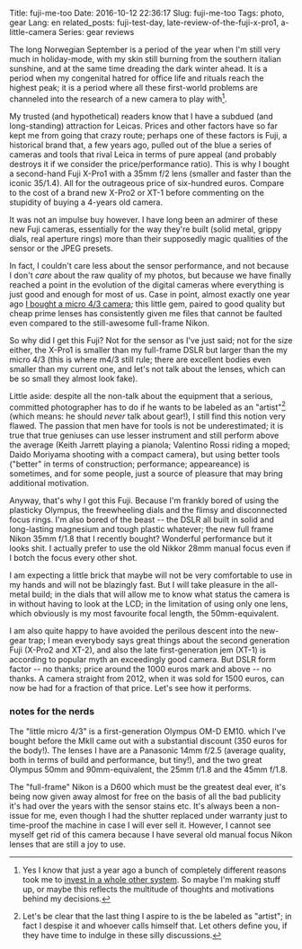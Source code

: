 Title: fuji-me-too
Date: 2016-10-12 22:36:17
Slug: fuji-me-too
Tags: photo, gear
Lang: en
related_posts: fuji-test-day, late-review-of-the-fuji-x-pro1, a-little-camera
Series: gear reviews

The long Norwegian September is a period of the year when I'm still very much in holiday-mode, with my skin still burning from the southern italian sunshine, and at the same time dreading the dark winter ahead. It is a period when my congenital hatred for office life and rituals reach the highest peak; it is a period where all these first-world problems are channeled into the research of a new camera to play with[^1].

[^1]: Yes I know that just a year ago a bunch of completely different reasons took me to [invest in a whole other system]({filename}2016-02-02-a-little-camera.md). So maybe I'm making stuff up, or maybe this reflects the multitude of thoughts and motivations behind my decisions.

My trusted (and hypothetical) readers know that I have a subdued (and long-standing) attraction for Leicas. Prices and other factors have so far kept me from going that crazy route; perhaps one of these factors is Fuji, a historical brand that, a few years ago, pulled out of the blue a series of cameras and tools that rival Leica in terms of pure appeal (and probably destroys it if we consider the price/performance ratio). This is why I bought a second-hand Fuji X-Pro1 with a 35mm f/2 lens (smaller and faster than the iconic 35/1.4). All for the outrageous price of six-hundred euros. Compare to the cost of a brand new X-Pro2 or XT-1 before commenting on the stupidity of buying a 4-years old camera.

<!-- PELICAN_END_SUMMARY -->

It was not an impulse buy however. I have long been an admirer of these new Fuji cameras, essentially for the way they're built (solid metal, grippy dials, real aperture rings) more than their supposedly magic qualities of the sensor or the JPEG presets.

In fact, I couldn't care less about the sensor performance, and not because I don't _care_ about the raw quality of my photos, but because we have finally reached a point in the evolution of the digital cameras where everything is just good and enough for most of us. Case in point, almost exactly one year ago [I bought a micro 4/3 camera]({filename}2016-02-02-a-little-camera.md); this little gem, paired to good quality but cheap prime lenses has consistently given me files that cannot be faulted even compared to the still-awesome full-frame Nikon.

So why did I get this Fuji? Not for the sensor as I've just said; not for the size either, the X-Pro1 is smaller than my full-frame DSLR but larger than the my micro 4/3 (this is where m4/3 still rule; there are excellent bodies even smaller than my current one, and let's not talk about the lenses, which can be so small they almost look fake).

Little aside: despite all the non-talk about the equipment that a serious, committed photographer has to do if he wants to be labeled as an "artist"[^2] (which means: he should *never* talk about gear!), I still find this notion very flawed. The passion that men have for tools is not be underestimated; it is true that true geniuses can use lesser instrument and still perform above the average (Keith Jarrett playing a pianola; Valentino Rossi riding a moped; Daido Moriyama shooting with a compact camera), but using better tools ("better" in terms of construction; performance; appeareance) is sometimes, and for some people, just a source of pleasure that may bring additional motivation.

Anyway, that's why I got this Fuji. Because I'm frankly bored of using the plasticky Olympus, the freewheeling dials and the flimsy and disconnected focus rings. I'm also bored of the beast -- the DSLR all built in solid and long-lasting magnesium and tough plastic whatever; the new full frame Nikon 35mm f/1.8 that I recently bought? Wonderful performance but it looks shit. I actually prefer to use the old Nikkor 28mm manual focus even if I botch the focus every other shot.

I am expecting a little brick that maybe will not be very comfortable to use in my hands and will not be blazingly fast. But I will take pleasure in the all-metal build; in the dials that will allow me to know what status the camera is in without having to look at the LCD; in the limitation of using only one lens, which obviously is my most favourite focal length, the 50mm-equivalent.

I am also quite happy to have avoided the perilous descent into the new-gear trap; I mean everybody says great things about the second generation Fuji (X-Pro2 and XT-2), and also the late first-generation jem (XT-1) is according to popular myth an exceedingly good camera. But DSLR form factor -- no thanks; price around the 1000 euros mark and above -- no thanks. A camera straight from 2012, when it was sold for 1500 euros, can now be had for a fraction of that price. Let's see how it performs.


[^2]: Let's be clear that the last thing I aspire to is the be labeled as "artist"; in fact I despise it and whoever calls himself that. Let others define you, if they have time to indulge in these silly discussions.

### notes for the nerds

The "little micro 4/3" is a first-generation Olympus OM-D EM10. which I've bought before the MkII came out with a substantial discount (350 euros for the body!). The lenses I have are a Panasonic 14mm f/2.5 (average quality, both in terms of build and performance, but tiny!), and the two great Olympus 50mm and 90mm-equivalent, the 25mm f/1.8 and the 45mm f/1.8.

The "full-frame" Nikon is a D600 which must be the greatest deal ever, it's being now given away almost for free on the basis of all the bad publicity it's had over the years with the sensor stains etc. It's always been a non-issue for me, even though I had the shutter replaced under warranty just to time-proof the machine in case I will ever sell it. However, I cannot see myself get rid of this camera because I have several old manual focus Nikon lenses that are still a joy to use.
